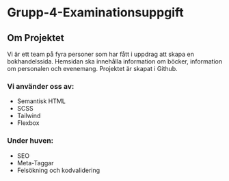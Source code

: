 # Grupp-4-Examinationsuppgift

## Om Projektet

Vi är ett team på fyra personer som har fått i uppdrag att skapa en bokhandelssida. 
Hemsidan ska innehålla information om böcker, information om personalen och evenemang.
Projektet är skapat i Github.

### Vi använder oss av:
* Semantisk HTML
* SCSS
* Tailwind
* Flexbox


### Under huven:
* SEO
* Meta-Taggar
* Felsökning och kodvalidering



